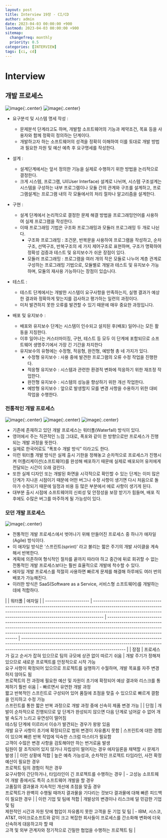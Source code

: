 ```yaml
---
layout: post
title: Interview 19장 - CI/CD
author: admin
date: 2023-04-03 00:00:00 +900
lastmod: 2023-04-03 00:00:00 +900
sitemap:
  changefreq: monthly
  priority: 0.5
categories: [INTERVIEW]
tags: [ci, cd]
---
```


# Interview

## 개발 프로세스

![image](https://user-images.githubusercontent.com/118104644/229388235-f2d75c3a-f4c5-47b5-92a4-32907163e080.png){:.center}
![image](https://user-images.githubusercontent.com/118104644/229392005-c2224f4b-6737-4d61-aebb-4ed8ffb86df3.png){:.center}

- 요구분석 및 시스템 명세 작성 :

  - 문제분석 단계라고도 하며, 개발할 소프트웨어의 기능과 제약조건, 목표 등을 사용자와 함께 정확히 정의하는 단계이다.
  - 개발하고자 하는 소프트웨어의 성격을 정확히 이해하여 이를 토대로 개발 방법과 필요한 자원 및 예산 예측 후 요구명세를 작성한다.

- 설계 :

  - 설계단계에서는 앞서 정의한 기능을 실제로 수행하기 위한 방법을 논리적으로 결정한다.
  - 크게 시스템, 프로그램, UI(User Interface) 설계로 나뉘며, 시스템 구조설계는 시스템을 구성하는 내부 프로그램이나 모듈 간의 관계와 구조를 설계하고, 프로그램설계는 프로그램 내의 각 모듈에서의 처리 절차나 알고리즘을 설계한다.

- 구현 :

  - 설계 단계에서 논리적으로 결정한 문제 해결 방법을 프로그래밍언어를 사용하여 실제 프로그램을 작성한다.
  - 이때 프로그래밍 기법은 구조화 프로그래밍과 모듈러 프로그래밍 두 개로 나뉜다.
    - 구조화 프로그래밍 : 조건문, 반복문을 사용하여 프로그램을 작성하고, 순차구조, 선택구조, 반복구조의 세 가지 제어구조로 표현하며, 구조가 명확하여 정확성 검증과 테스트 및 유지보수가 쉬운 장점이 있다.
    - 모듈러 프로그래밍 : 프로그램을 여러 개의 작은 모듈로 나누어 계층 관계로 구성하는 프로그래밍 기법으로, 모듈별로 개발과 테스트 및 유지보수 가능하며, 모듈의 재사용 가능하다는 장점이 있습니다.

- 테스트 :

  - 테스트 단계에서는 개발한 시스템이 요구사항을 만족하는지, 실행 결과가 예상한 결과와 정확하게 맞는지를 검사하고 평가하는 일련의 과정이다.
  - 미처 발견하지 못한 오류를 발견할 수 있기 때문에 매우 중요한 과정입니다.

- 배포 및 유지보수 :
  - 배포와 유지보수 단계는 시스템이 인수되고 설치된 후(배포) 일어나는 모든 활동을 지칭한다.
  - 이후 일어나는 커스터마이징, 구현, 테스트 등 모두 이 단계에 포함되므로 소프트웨어 생명주기에서 가장 긴 기간을 차지한다
  - 유지보수의 유형에는 수정형, 적응형, 완전형, 예방형 총 네 가지가 있다.
    - 수정형 유지보수 : 사용 중에 발견한 프로그램의 오류 수정 작업을 진행한다.
    - 적응형 유지보수 : 시스템과 관련한 환경적 변화에 적응하기 위한 재조정 작업한다.
    - 완전형 유지보수 : 시스템의 성능을 향상하기 위한 개선 작업한다.
    - 예방형 유지보수 : 앞으로 발생할지 모를 변경 사항을 수용하기 위한 대비 작업을 수행한다.

### 전통적인 개발 프로세스

![image](https://user-images.githubusercontent.com/118104644/229392142-3171bbbc-cdcb-46a1-bc27-2006cdd55391.png){:.center}
![image](https://user-images.githubusercontent.com/118104644/229392172-bcc2cc92-5772-4801-b6ea-66051a6c62ce.png){:.center}
![image](https://user-images.githubusercontent.com/118104644/229392194-491a43ae-bf9d-4673-b2da-a7d20649e19a.png){:.center}

- 기존에 존재하고 있던 개발 프로세스는 워터폴(Waterfall) 방식이 있다.
- 영어에서 주는 직관적인 느낌 그대로, 폭포와 같이 한 방향으로만 프로세스가 진행되는 개발 과정을 뜻한다.
- 실제로 한국어로도 “폭포수 개발 방식” 이라고도 한다.
- 이런 워터폴 개발 방식은 실제 출시 기한을 정해놓고 순차적으로 프로세스가 진행시켜 어플리케이션(소프트웨어)를 완성해 배포하기 때문에 실제로 배포되어 유저에게 전달되는 시간이 오래 걸린다.
- 또한 실제 디자인 또는 개발된 화면을 시각적으로 확인할 수 있는 단계는 이미 많은 단계가 지나온 시점이기 때문에 어떤 버그나 수정 사항이 생기면 다시 처음으로 돌아가 수정되기 때문에 일정과 비용 등 많은 부분에서 에로 사항이 생기게 된다.
- 대부분 출시 시점에 소프트웨어의 신뢰성 및 안정성을 보장 받기가 힘들며, 배포 직후에도 수많은 버그를 마주하게 될 가능성이 있다.

### 모던 개발 프로세스

![image](https://user-images.githubusercontent.com/118104644/229392374-8aefe125-4ef2-47b6-89cd-18285eb89b0e.png){:.center}

- 전통적인 개발 프로세스에서 벗어나기 위해 만들어진 프로세스 중 하나가 애자일(Agile) 방식이다.
- 이 애자일 방식은 ‘스프린트(sprint)' 라고 불리는 짧은 주기의 개발 사이클을 계속해서 반복한다.
- 계획에 의존하여 형식적인 절차를 끝까지 따라야 하고 중간에 뒤로 회귀할 수 없는 전통적인 개발 프로세스보다는 훨씬 효율적으로 개발에 착수할 수 있다.
- 애자일 개발 프로세스를 적절히 사용하면 빠르게 문제를 해결해 하루에도 여러 번의 배포가 가능해진다.
- 이러한 방식은 SaaS(Software as a Service, 서비스형 소프트웨어)를 개발하는 데에 적합하다.

|                        | 워터폴                                                                                                                                                                                                                                          | 애자일                                                                                                                                                                                                                                                                      |
| ---------------------- | ----------------------------------------------------------------------------------------------------------------------------------------------------------------------------------------------------------------------------------------------- | --------------------------------------------------------------------------------------------------------------------------------------------------------------------------------------------------------------------------------------------------------------------------- | ---------------------------------------------------------------------------------------------------------------------------------------------------------------------------------------------------------------- |
| 장점                   | 프로세스가 길고 순서가 잡혀 있으므로 팀의 규모에 상관 없이 따르기 쉬움                                                                                                                                                                          | 개발 주기가 정해져 있으므로 새로운 프로젝트를 안정적으로 시작 가능<br>요구 사항이 확정되어 있으므로 프로젝트를 실행하기 수월하며, 개발 목표를 자주 변경하지 않아도 됨<br>프로젝트의 전 과정에 필요한 예산 및 자원이 초기에 확정되어 예상 결과와 리스크를 통제하기 훨씬 쉬움 | - 빠르면서 유연한 개발 과정<br>짧고 반복적인 스프린트로 구성되어 있어 품질에 초점을 맞출 수 있으므로 빠르게 결함을 인지하고 수정 가능<br>스프린트를 통한 짧은 반복 과정으로 개발 과정 중에 신속히 제품 변경 가능 |
| 단점                   | 개발이 순차적으로 진행되므로 앞 단계가 완성되지 않으면 다음 단계로 넘어갈 수 없어 개발 속도가 느리고 유연성이 떨어짐<br>테스팅 단계에 이르러서 이슈가 발견되는 경우가 왕왕 있음<br>개발 요구 사항이 초기에 확정되므로 범위 변경이 자유롭지 못함 | 스프린트에 대한 경험이 있으며 빠른 반복 작업에 익숙한 스크럼 마스터가 필요함<br>고객이 수많은 변경 사항을 검토해야만 하는 번거로움 발생<br>팀원이 잘 조직되어 있지 않거나 자립성이 떨어지는 경우 애자일론을 채택할 시 문제가 발생                                           |
| 이런 상황에 적합       | 높은 예측 가능성과, 순차적인 프로젝트 타임라인, 사전 확정 예산이 필요한 경우<br>프로젝트 팀의 경험이 적은 경우<br>요구사항이 간단하거나, 타임라인이 긴 프로젝트를 수행하는 경우                                                                 | - 고성능 소프트웨어 개발 중에서도 특히 소프트웨어 개발을 할 경우<br>고품질의 결과물과 지속적인 개선에 초점을 맞출 경우<br>프로젝트가 완벽히 수행될 때까지 결과물을 기다리는 것보다 결과물에 대해 빠른 피드백이 필요한 경우                                                  |
| 이런 기업 및 팀에 적합 | 개발상의 변경이나 리스크에 덜 민감한 기업 및 팀<br>제한적인 시간과 자원 탓에 협업이 자유롭지 못한 고객을 둔 기업 및 팀                                                                                                                          | - IBM, 시스코, AT&T, 마이크로소프트와 같이 크고 복잡한 회사들이 프로세스를 간소화해 변화에 더욱 신속하게 대응하고자 할 때<br>고객 및 외부 관계자와 정기적으로 긴밀한 협업을 수행하는 프로젝트 팀                                                                            |
